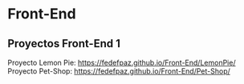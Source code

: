 # Front-End
## Proyectos Front-End 1
Proyecto Lemon Pie: https://fedefpaz.github.io/Front-End/LemonPie/
Proyecto Pet-Shop: https://fedefpaz.github.io/Front-End/Pet-Shop/
